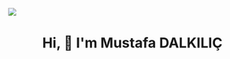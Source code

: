 <img src="https://github.com/mustafadalkilic/mustafadalkilic/blob/main/Mustafa%20DALKILI%C3%87.png?raw=true">

<h1 align="center">Hi, 👋 I'm Mustafa DALKILIÇ</h1>
